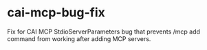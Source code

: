 # cai-mcp-bug-fix
Fix for CAI MCP StdioServerParameters bug that prevents /mcp add command from working after adding MCP servers.
